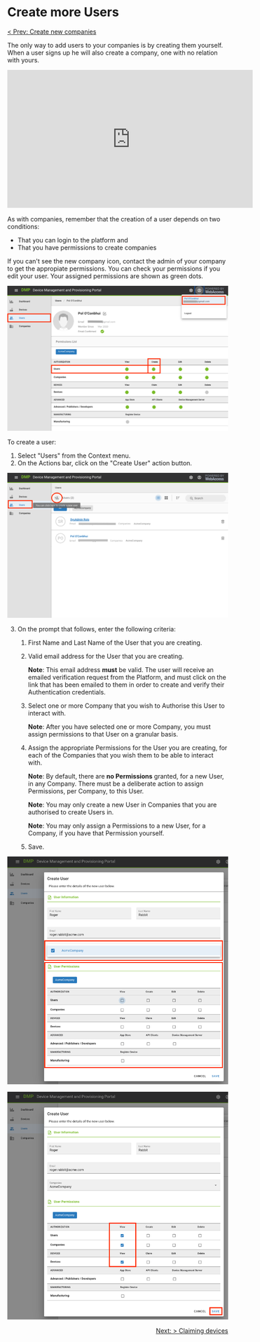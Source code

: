 # Create more Users

<div style='text-align:left;'><a href="/tutorials/create-company.html">< Prev: Create new companies</a></div>

The only way to add users to your companies is by creating them yourself. When a user signs up he will also create a company, one with no relation with yours.


<iframe width="560" height="315" src="https://www.youtube.com/embed/Hl3ElX1BUvo" frameborder="0" allow="accelerometer; autoplay; encrypted-media; gyroscope; picture-in-picture" allowfullscreen></iframe>



As with companies, remember that the creation of a user depends on two conditions:
- That you can login to the platform and
- That you have permissions to create companies

If you can't see the new company icon, contact the admin of your company to get the appropiate permissions.
You can check your permissions if you edit your user. Your assigned permissions are shown as green dots.

![permissions](/images/tutorials/new_users/01_permissions.png)



To create a user:

1. Select "Users" from the Context menu. 
2. On the Actions bar, click on the "Create User" action button.

![create](/images/tutorials/new_users/02_createUser.png)

3. On the prompt that follows, enter the following criteria: 

   1. First Name and Last Name of the User that you are creating. 

   2. Valid email address for the User that you are creating. 

      **Note**: This email address **must** be valid. The user will receive an emailed verification request from the Platform, and must click on the link that has been emailed to them in order to create and verify their Authentication credentials.

   3. Select one or more Company that you wish to Authorise this User to interact with.

      **Note**: After you have selected one or more Company, you must assign permissions to that User on a granular basis.

   4. Assign the appropriate Permissions for the User you are creating, for each of the Companies that you wish them to be able to interact with. 

      **Note**: By default, there are **no Permissions** granted, for a new User, in any Company. There must be a deliberate action to assign Permissions, per Company, to this User. 
   
      **Note**: You may only create a new User in Companies that you are authorised to create Users in.
   
      **Note**: You may only assign a Permissions to a new User, for a Company, if you have that Permission yourself. 
   
   5. Save.

![createUser1](/images/tutorials/new_users/03_createUserForm.png)



![createUser2](/images/tutorials/new_users/04_createUserForm2.png)

<div style='text-align:right;'><a href="/tutorials/claim-device.html">Next: > Claiming devices</a></div>